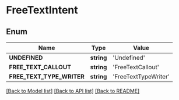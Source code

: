 # FreeTextIntent

## Enum
Name | Type | Value
------------ | ------------- | -------------
**UNDEFINED** | **string** | 'Undefined'
**FREE_TEXT_CALLOUT** | **string** | 'FreeTextCallout'
**FREE_TEXT_TYPE_WRITER** | **string** | 'FreeTextTypeWriter'


[[Back to Model list]](../README.md#documentation-for-models) [[Back to API list]](../README.md#documentation-for-api-endpoints) [[Back to README]](../README.md)


